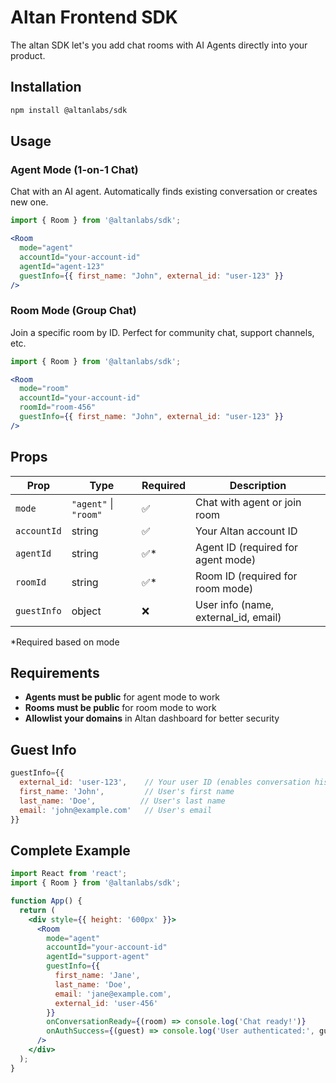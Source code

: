 # Altan Frontend SDK

The altan SDK let's you add chat rooms with AI Agents directly into your product. 

## Installation

```bash
npm install @altanlabs/sdk
```

## Usage

### Agent Mode (1-on-1 Chat)

Chat with an AI agent. Automatically finds existing conversation or creates new one.

```jsx
import { Room } from '@altanlabs/sdk';

<Room
  mode="agent"
  accountId="your-account-id"
  agentId="agent-123"
  guestInfo={{ first_name: "John", external_id: "user-123" }}
/>
```

### Room Mode (Group Chat)

Join a specific room by ID. Perfect for community chat, support channels, etc.

```jsx
import { Room } from '@altanlabs/sdk';

<Room
  mode="room"
  accountId="your-account-id"
  roomId="room-456"
  guestInfo={{ first_name: "John", external_id: "user-123" }}
/>
```

## Props

| Prop        | Type                  | Required | Description                          |
| ----------- | --------------------- | -------- | ------------------------------------ |
| `mode`      | `"agent"` \| `"room"` | ✅        | Chat with agent or join room         |
| `accountId` | string                | ✅        | Your Altan account ID                |
| `agentId`   | string                | ✅*       | Agent ID (required for agent mode)   |
| `roomId`    | string                | ✅*       | Room ID (required for room mode)     |
| `guestInfo` | object                | ❌        | User info (name, external_id, email) |

*Required based on mode

## Requirements

- **Agents must be public** for agent mode to work
- **Rooms must be public** for room mode to work  
- **Allowlist your domains** in Altan dashboard for better security

## Guest Info

```jsx
guestInfo={{
  external_id: 'user-123',    // Your user ID (enables conversation history)
  first_name: 'John',         // User's first name
  last_name: 'Doe',          // User's last name  
  email: 'john@example.com'   // User's email
}}
```

## Complete Example

```jsx
import React from 'react';
import { Room } from '@altanlabs/sdk';

function App() {
  return (
    <div style={{ height: '600px' }}>
      <Room
        mode="agent"
        accountId="your-account-id"
        agentId="support-agent"
        guestInfo={{
          first_name: 'Jane',
          last_name: 'Doe',
          email: 'jane@example.com',
          external_id: 'user-456'
        }}
        onConversationReady={(room) => console.log('Chat ready!')}
        onAuthSuccess={(guest) => console.log('User authenticated:', guest.id)}
      />
    </div>
  );
}
```